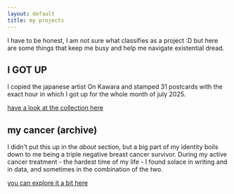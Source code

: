 ```yaml
---
layout: default
title: my projects
---
```


I have to be honest, I am not sure what classifies as a project :D
but here are some things that keep me busy and help me navigate existential dread.

## I GOT UP
I copied the japanese artist On Kawara and stamped 31 postcards with the exact hour in which I got up for the whole month of july 2025.

[have a look at the collection here](/pages/i-got-up/)

## my cancer (archive)
I didn't put this up in the _about_ section, but a big part of my identity boils down to me being a triple negative breast cancer survivor. During my active cancer treatment - the hardest time of my life - I found solace in writing and in data, and sometimes in the combination of the two.

[you can explore it a bit here ](/pages/cancer/cancer-archive/)
